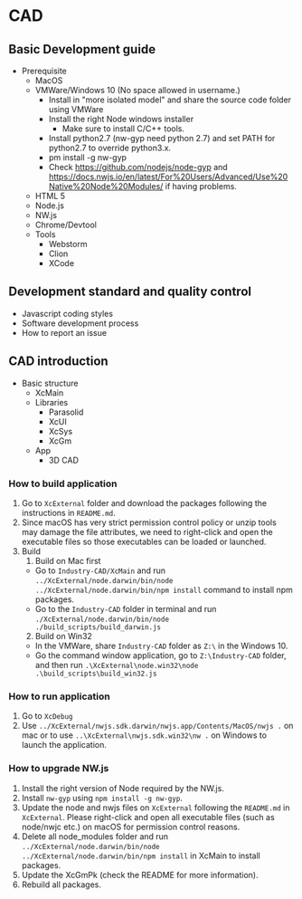 # CAD

## Basic Development guide

* Prerequisite
  * MacOS
  * VMWare/Windows 10 (No space allowed in username.)
    * Install in "more isolated model" and share the source code folder using VMWare
    * Install the right Node windows installer
      * Make sure to install C/C++ tools.
    * Install python2.7 (nw-gyp need python 2.7) and set PATH for python2.7 to override python3.x.
    * pm install -g nw-gyp
    * Check https://github.com/nodejs/node-gyp and https://docs.nwjs.io/en/latest/For%20Users/Advanced/Use%20Native%20Node%20Modules/ if having problems.
  * HTML 5
  * Node.js
  * NW.js
  * Chrome/Devtool
  * Tools
    * Webstorm
    * Clion
    * XCode

## Development standard and quality control

* Javascript coding styles
* Software development process
* How to report an issue

## CAD introduction

* Basic structure
  * XcMain
  * Libraries
    * Parasolid
    * XcUI
    * XcSys
    * XcGm
  * App
    * 3D CAD

### How to build application

1. Go to `XcExternal` folder and download the packages following the instructions in `README.md`.
2. Since macOS has very strict permission control policy or unzip tools may damage the file attributes, we need to right-click and open the executable files so those executables can be loaded or launched.
3. Build
   1. Build on Mac first
     * Go to `Industry-CAD/XcMain` and run `../XcExternal/node.darwin/bin/node ../XcExternal/node.darwin/bin/npm install` command to install npm packages.
     * Go to the `Industry-CAD` folder in terminal and run `./XcExternal/node.darwin/bin/node ./build_scripts/build_darwin.js`
   2. Build on Win32
     * In the VMWare, share `Industry-CAD` folder as `Z:\` in the Windows 10.
     * Go the command window application, go to `Z:\Industry-CAD` folder, and then run `.\XcExternal\node.win32\node .\build_scripts\build_win32.js`

### How to run application

1. Go to `XcDebug`
2. Use `../XcExternal/nwjs.sdk.darwin/nwjs.app/Contents/MacOS/nwjs .` on mac or to use `..\XcExternal\nwjs.sdk.win32\nw .` on Windows to launch the application.

### How to upgrade NW.js

1. Install the right version of Node required by the NW.js.
2. Install `nw-gyp` using `npm install -g nw-gyp`.
3. Update the node and nwjs files on `XcExternal` following the `README.md` in `XcExternal`. Please right-click and open all executable files (such as node/nwjc etc.) on macOS for permission control reasons.
4. Delete all node_modules folder and run `../XcExternal/node.darwin/bin/node ../XcExternal/node.darwin/bin/npm install` in XcMain to install packages.
5. Update the XcGmPk (check the README for more information). 
6. Rebuild all packages.
